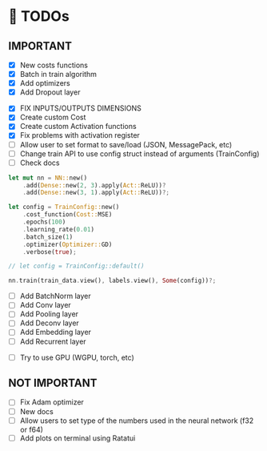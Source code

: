 # 🏁 TODOs

## IMPORTANT

<!--- v0.1.3 --->
- [x] New costs functions
- [x] Batch in train algorithm
- [x] Add optimizers
- [x] Add Dropout layer
<!--- v0.1.4 --->
- [x] FIX INPUTS/OUTPUTS DIMENSIONS
- [x] Create custom Cost
- [x] Create custom Activation functions
- [x] Fix problems with activation register
- [ ] Allow user to set format to save/load (JSON, MessagePack, etc)
- [ ] Change train API to use config struct instead of arguments (TrainConfig)
- [ ] Check docs

```rust
let mut nn = NN::new()
    .add(Dense::new(2, 3).apply(Act::ReLU))?
    .add(Dense::new(3, 1).apply(Act::ReLU))?;

let config = TrainConfig::new()
    .cost_function(Cost::MSE)
    .epochs(100)
    .learning_rate(0.01)
    .batch_size(1)
    .optimizer(Optimizer::GD)
    .verbose(true);

// let config = TrainConfig::default()

nn.train(train_data.view(), labels.view(), Some(config))?;
```
<!--- v0.1.5 --->
<!--- https://leonardoaraujosantos.gitbook.io/artificial-inteligence/machine_learning/deep_learning/ --->
- [ ] Add BatchNorm layer
- [ ] Add Conv layer
- [ ] Add Pooling layer
- [ ] Add Deconv layer
- [ ] Add Embedding layer
- [ ] Add Recurrent layer

<!--- v0.2.0 --->
- [ ] Try to use GPU (WGPU, torch, etc)

## NOT IMPORTANT

- [ ] Fix Adam optimizer
- [ ] New docs
- [ ] Allow users to set type of the numbers used in the neural network (f32 or f64)
- [ ] Add plots on terminal using Ratatui
